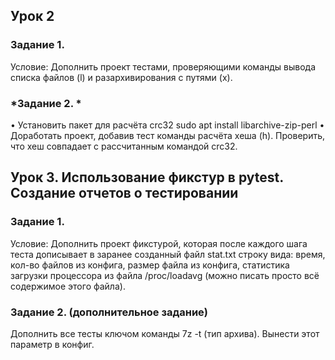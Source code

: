 ## Урок 2

### Задание 1.

Условие:
Дополнить проект тестами, проверяющими команды вывода списка файлов (l) и разархивирования с путями (x).

### *Задание 2. *

• Установить пакет для расчёта crc32
sudo apt install libarchive-zip-perl
• Доработать проект, добавив тест команды расчёта хеша (h). Проверить, что хеш совпадает с рассчитанным командой crc32.



## Урок 3. Использование фикстур в pytest. Создание отчетов о тестировании

### Задание 1.

Условие:
Дополнить проект фикстурой, которая после каждого шага теста дописывает в заранее созданный файл stat.txt строку вида:
время, кол-во файлов из конфига, размер файла из конфига, статистика загрузки процессора из файла /proc/loadavg 
(можно писать просто всё содержимое этого файла).

### Задание 2. (дополнительное задание)

Дополнить все тесты ключом команды 7z -t (тип архива). Вынести этот параметр в конфиг.
